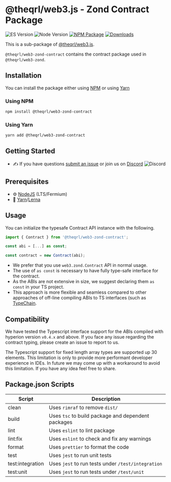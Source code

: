 
# @theqrl/web3.js - Zond Contract Package

![ES Version](https://img.shields.io/badge/ES-2020-yellow)
![Node Version](https://img.shields.io/badge/node-14.x-green)
[![NPM Package](https://img.shields.io/npm/v/@theqrl/web3-zond-contract)](https://www.npmjs.com/package/@theqrl/web3-zond-contract)
[![Downloads](https://img.shields.io/npm/v/@theqrl/web3-zond-contract)](https://www.npmjs.com/package/@theqrl/web3-zond-contract)

This is a sub-package of [@theqrl/web3.js](https://github.com/theqrl/web3.js).

`@theqrl/web3-zond-contract` contains the contract package used in `@theqrl/web3-zond`.

## Installation

You can install the package either using [NPM](https://www.npmjs.com/package/@theqrl/web3-zond-contract) or using [Yarn](https://yarnpkg.com/package/@theqrl/web3-zond-contract)

### Using NPM

```bash
npm install @theqrl/web3-zond-contract
```

### Using Yarn

```bash
yarn add @theqrl/web3-zond-contract
```

## Getting Started

-   :writing_hand: If you have questions [submit an issue](https://github.com/theqrl/web3.js/issues/new) or join us on [Discord](https://theqrl.org/discord)
    ![Discord](https://img.shields.io/discord/357604137204056065.svg?label=Discord&logo=discord)

## Prerequisites

-   :gear: [NodeJS](https://nodejs.org/) (LTS/Fermium)
-   :toolbox: [Yarn](https://yarnpkg.com/)/[Lerna](https://lerna.js.org/)

## Usage

You can initialize the typesafe Contract API instance with the following.

```ts
import { Contract } from '@theqrl/web3-zond-contract';

const abi = [...] as const;

const contract = new Contract(abi);
```

-   We prefer that you use `web3.zond.Contract` API in normal usage.
-   The use of `as const` is necessary to have fully type-safe interface for the contract.
-   As the ABIs are not extensive in size, we suggest declaring them `as const` in your TS project.
-   This approach is more flexible and seamless compared to other approaches of off-line compiling ABIs to TS interfaces (such as [TypeChain](https://github.com/dethcrypto/TypeChain).

## Compatibility

We have tested the Typescript interface support for the ABIs compiled with hyperion version `v0.4.x` and above. If you face any issue regarding the contract typing, please create an issue to report to us.

The Typescript support for fixed length array types are supported up 30 elements. This limitation is only to provide more performant developer experience in IDEs. In future we may come up with a workaround to avoid this limitation. If you have any idea feel free to share.

## Package.json Scripts

| Script           | Description                                        |
| ---------------- | -------------------------------------------------- |
| clean            | Uses `rimraf` to remove `dist/`                    |
| build            | Uses `tsc` to build package and dependent packages |
| lint             | Uses `eslint` to lint package                      |
| lint:fix         | Uses `eslint` to check and fix any warnings        |
| format           | Uses `prettier` to format the code                 |
| test             | Uses `jest` to run unit tests                      |
| test:integration | Uses `jest` to run tests under `/test/integration` |
| test:unit        | Uses `jest` to run tests under `/test/unit`        |

[docs]: https://docs.theqrl.org/
[repo]: https://github.com/theqrl/web3.js/tree/main/packages/web3-zond-contract
[npm-image]: https://img.shields.io/github/package-json/v/theqrl/web3.js/main?filename=packages%2Fweb3-zond-contract%2Fpackage.json
[npm-url]: https://npmjs.org/package/@theqrl/web3-zond-contract
[downloads-image]: https://img.shields.io/npm/dm/@theqrl/web3-zond-contract?label=npm%20downloads
